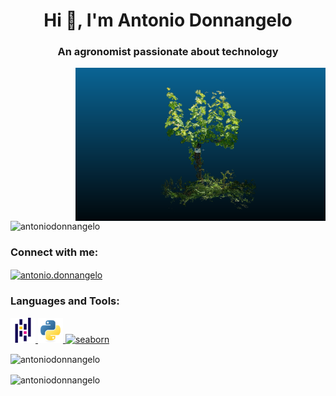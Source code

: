 <h1 align="center">Hi 👋, I'm Antonio Donnangelo</h1>
<h3 align="center">An agronomist passionate about technology</h3>
<img align="right" alt="Coding" width="400" src= vite.png>

<p align="left"> <img src="https://komarev.com/ghpvc/?username=antoniodonnangelo&label=Profile%20views&color=0e75b6&style=flat" alt="antoniodonnangelo" /> </p>

<h3 align="left">Connect with me:</h3>
<p align="left">
<a href="https://instagram.com/antonio.donnangelo" target="blank"><img align="center" src="https://raw.githubusercontent.com/rahuldkjain/github-profile-readme-generator/master/src/images/icons/Social/instagram.svg" alt="antonio.donnangelo" height="30" width="40" /></a>
</p>

<h3 align="left">Languages and Tools:</h3>
<p align="left"> <a href="https://pandas.pydata.org/" target="_blank" rel="noreferrer"> <img src="https://raw.githubusercontent.com/devicons/devicon/2ae2a900d2f041da66e950e4d48052658d850630/icons/pandas/pandas-original.svg" alt="pandas" width="40" height="40"/> </a> <a href="https://www.python.org" target="_blank" rel="noreferrer"> <img src="https://raw.githubusercontent.com/devicons/devicon/master/icons/python/python-original.svg" alt="python" width="40" height="40"/> </a> <a href="https://seaborn.pydata.org/" target="_blank" rel="noreferrer"> <img src="https://seaborn.pydata.org/_images/logo-mark-lightbg.svg" alt="seaborn" width="40" height="40"/> </a> </p>

<p><img align="center" src="https://github-readme-stats.vercel.app/api/top-langs?username=antoniodonnangelo&show_icons=true&locale=en&layout=compact" alt="antoniodonnangelo" /></p>

<p><img align="center" src="https://github-readme-streak-stats.herokuapp.com/?user=antoniodonnangelo&" alt="antoniodonnangelo" /></p>
